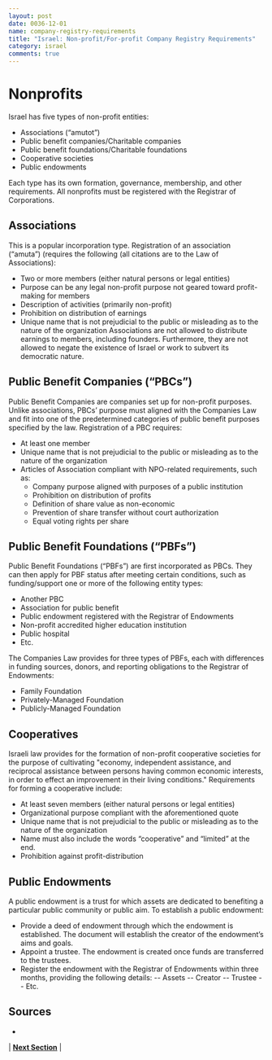 ```yaml
---
layout: post
date: 0036-12-01
name: company-registry-requirements
title: "Israel: Non-profit/For-profit Company Registry Requirements"
category: israel
comments: true
---
```


# Nonprofits
Israel has five types of non-profit entities: 
- Associations (“amutot”)
- Public benefit companies/Charitable companies
- Public benefit foundations/Charitable foundations
- Cooperative societies
- Public endowments

Each type has its own formation, governance, membership, and other requirements. All nonprofits must be registered with the Registrar of Corporations. 
 
## Associations 
This is a popular incorporation type. Registration of an association (“amuta”) (requires the following (all citations are to the Law of Associations): 
- Two or more members (either natural persons or legal entities)
- Purpose can be any legal non-profit purpose not geared toward profit-making for members
- Description of activities (primarily non-profit)
- Prohibition on distribution of earnings
- Unique name that is not prejudicial to the public or misleading as to the nature of the organization
Associations are not allowed to distribute earnings to members, including founders. Furthermore, they are not allowed to negate the existence of Israel or work to subvert its democratic nature. 

## Public Benefit Companies (“PBCs”)
Public Benefit Companies are companies set up for non-profit purposes. Unlike associations, PBCs’ purpose must aligned with the Companies Law and fit into one of the predetermined categories of public benefit purposes specified by the law. 
Registration of a PBC requires:
- At least one member
- Unique name that is not prejudicial to the public or misleading as to the nature of the organization
- Articles of Association compliant with NPO-related requirements, such as:
  - Company purpose aligned with purposes of a public institution
  - Prohibition on distribution of profits 
  - Definition of share value as non-economic 
  - Prevention of share transfer without court authorization
  - Equal voting rights per share

## Public Benefit Foundations (“PBFs”)
Public Benefit Foundations (“PBFs”) are first incorporated as PBCs. They can then apply for PBF status after meeting certain conditions, such as funding/support one or more of the following entity types:
- Another PBC
- Association for public benefit
- Public endowment registered with the Registrar of Endowments
- Non-profit accredited higher education institution
- Public hospital
- Etc. 

The Companies Law provides for three types of PBFs, each with differences in funding sources, donors, and reporting obligations to the Registrar of Endowments:
- Family Foundation 
- Privately-Managed Foundation
- Publicly-Managed Foundation

## Cooperatives
Israeli law provides for the formation of non-profit cooperative societies for the purpose of cultivating "economy, independent assistance, and reciprocal assistance between persons having common economic interests, in order to effect an improvement in their living conditions." 
Requirements for forming a cooperative include:
- At least seven members (either natural persons or legal entities)
- Organizational purpose compliant with the aforementioned quote
- Unique name that is not prejudicial to the public or misleading as to the nature of the organization
- Name must also include the words “cooperative” and “limited” at the end.
- Prohibition against profit-distribution 

## Public Endowments
A public endowment is a trust for which assets are dedicated to benefiting a particular public community or public aim. 
To establish a public endowment:
- Provide a deed of endowment through which the endowment is established. The document will establish the creator of the endowment’s aims and goals. 
- Appoint a trustee. The endowment is created once funds are transferred to the trustees. 
- Register the endowment with the Registrar of Endowments within three months, providing the following details:
-- Assets
-- Creator
-- Trustee
-- Etc.


Sources
---
- 


| **[Next Section]( https://neo-project.github.io/global-blockchain-compliance-hub//israel/israel-team-member-nationality-requirements.html)** |
